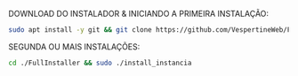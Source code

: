 DOWNLOAD DO INSTALADOR & INICIANDO A PRIMEIRA INSTALAÇÃO:

```bash
sudo apt install -y git && git clone https://github.com/VespertineWeb/FullInstaller.git && sudo chmod -R 777 FullInstaller && cd FullInstaller && sudo ./install_primaria
```

SEGUNDA OU MAIS INSTALAÇÕES:
```bash
cd ./FullInstaller && sudo ./install_instancia
```

